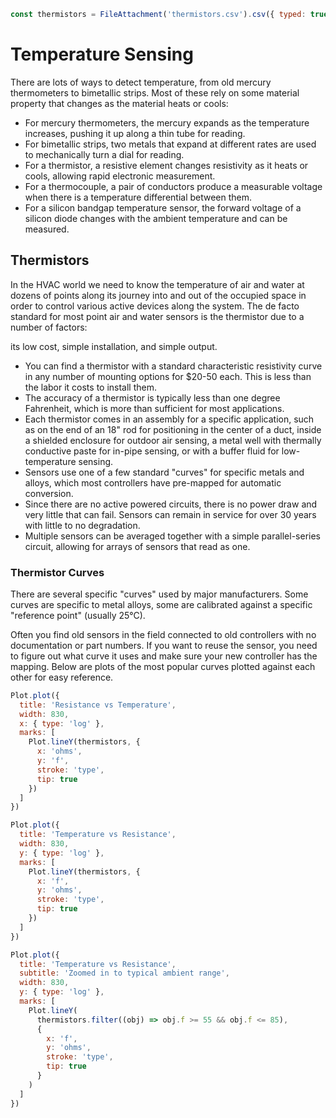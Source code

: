 ```js
const thermistors = FileAttachment('thermistors.csv').csv({ typed: true })
```

# Temperature Sensing

There are lots of ways to detect temperature, from old mercury thermometers to bimetallic strips. Most of these rely on some material property that changes as the material heats or cools:

- For mercury thermometers, the mercury expands as the temperature increases, pushing it up along a thin tube for reading.
- For bimetallic strips, two metals that expand at different rates are used to mechanically turn a dial for reading.
- For a thermistor, a resistive element changes resistivity as it heats or cools, allowing rapid electronic measurement.
- For a thermocouple, a pair of conductors produce a measurable voltage when there is a temperature differential between them.
- For a silicon bandgap temperature sensor, the forward voltage of a silicon diode changes with the ambient temperature and can be measured.

## Thermistors

In the HVAC world we need to know the temperature of air and water at dozens of points along its journey into and out of the occupied space in order to control various active devices along the system. The de facto standard for most point air and water sensors is the thermistor due to a number of factors:

its low cost, simple installation, and simple output.

- You can find a thermistor with a standard characteristic resistivity curve in any number of mounting options for $20-50 each. This is less than the labor it costs to install them.
- The accuracy of a thermistor is typically less than one degree Fahrenheit, which is more than sufficient for most applications.
- Each thermistor comes in an assembly for a specific application, such as on the end of an 18" rod for positioning in the center of a duct, inside a shielded enclosure for outdoor air sensing, a metal well with thermally conductive paste for in-pipe sensing, or with a buffer fluid for low-temperature sensing.
- Sensors use one of a few standard "curves" for specific metals and alloys, which most controllers have pre-mapped for automatic conversion.
- Since there are no active powered circuits, there is no power draw and very little that can fail. Sensors can remain in service for over 30 years with little to no degradation.
- Multiple sensors can be averaged together with a simple parallel-series circuit, allowing for arrays of sensors that read as one.

### Thermistor Curves

There are several specific "curves" used by major manufacturers. Some curves are specific to metal alloys, some are calibrated against a specific "reference point" (usually 25°C).

Often you find old sensors in the field connected to old controllers with no documentation or part numbers. If you want to reuse the sensor, you need to figure out what curve it uses and make sure your new controller has the mapping. Below are plots of the most popular curves plotted against each other for easy reference.

<div class="card">

```js
Plot.plot({
  title: 'Resistance vs Temperature',
  width: 830,
  x: { type: 'log' },
  marks: [
    Plot.lineY(thermistors, {
      x: 'ohms',
      y: 'f',
      stroke: 'type',
      tip: true
    })
  ]
})
```

</div>

<div class="card">

```js
Plot.plot({
  title: 'Temperature vs Resistance',
  width: 830,
  y: { type: 'log' },
  marks: [
    Plot.lineY(thermistors, {
      x: 'f',
      y: 'ohms',
      stroke: 'type',
      tip: true
    })
  ]
})
```

</div>

<div class="card">

```js
Plot.plot({
  title: 'Temperature vs Resistance',
  subtitle: 'Zoomed in to typical ambient range',
  width: 830,
  y: { type: 'log' },
  marks: [
    Plot.lineY(
      thermistors.filter((obj) => obj.f >= 55 && obj.f <= 85),
      {
        x: 'f',
        y: 'ohms',
        stroke: 'type',
        tip: true
      }
    )
  ]
})
```

</div>
